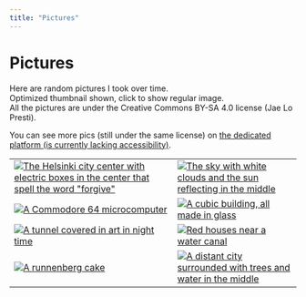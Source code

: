 ```yaml
---
title: "Pictures"
---
```


# Pictures

Here are random pictures I took over time.  
Optimized thumbnail shown, click to show regular image.  
All the pictures are under the Creative Commons BY-SA 4.0 license (Jae Lo Presti).

You can see more pics (still under the same license) on [the dedicated platform (is currently lacking accessibility)](https://pix.777.tf).


|    |    |
| -- | -- |
| [![The Helsinki city center with electric boxes in the center that spell the word "forgive"](https://bm.777.tf/wb/pics/forgive-optim-small.jpg)](https://bm.777.tf/wb/pics/forgive.jpg) | [![The sky with white clouds and the sun reflecting in the middle](https://bm.777.tf/wb/pics/clouds-optim-small.jpg)](https://bm.777.tf/wb/pics/clouds.jpg) |
| [![A Commodore 64 microcomputer](https://bm.777.tf/wb/pics/commodore-optim-small.jpg)](https://bm.777.tf/wb/pics/commodore.jpg) | [![A cubic building, all made in glass](https://bm.777.tf/wb/pics/cubic-optim-small.jpg)](https://bm.777.tf/wb/pics/cubic.jpg) |
| [![A tunnel covered in art in night time](https://bm.777.tf/wb/pics/nighttime-optim-small.jpg)](https://bm.777.tf/wb/pics/nighttime.jpg) | [![Red houses near a water canal](https://bm.777.tf/wb/pics/redhouse-optim-small.jpg)](https://bm.777.tf/wb/pics/redhouse.jpg) |
| [![A runnenberg cake](https://bm.777.tf/wb/pics/runnenberg-optim-small.jpg)](https://bm.777.tf/wb/pics/runnenberg.jpg) | [![A distant city surrounded with trees and water in the middle](https://bm.777.tf/wb/pics/distance-optim-small.jpg)](https://bm.777.tf/wb/pics/distance.jpg) |

<style>
table thead {
    display:none
}
</style>
